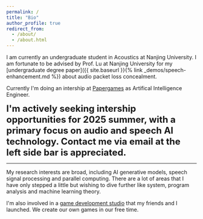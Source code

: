 ```yaml
---
permalink: /
title: "Bio"
author_profile: true
redirect_from: 
  - /about/
  - /about.html
---
```

I am currently an undergraduate student in Acoustics at Nanjing University. I am fortunate to be advised by Prof. Lu at Nanjing University for my [undergraduate degree paper]({{ site.baseurl }}{% link _demos/speech-enhancement.md %}) about audio packet loss concealment. 


Currently I'm doing an intership at [Papergames](https://www.papegames.com/en) as Artifical Intelligence Engineer.


<font size="5"><strong>I'm actively seeking intership opportunities for 2025 summer, with a primary focus on audio and speech AI technology. Contact me via email at the left side bar is appreciated.</strong></font>

-----
My research interests are broad, including AI generative models, speech signal processing and parallel computing. There are a lot of areas that I have only stepped a little but wishing to dive further like system, program analysis and machine learning theory.

I'm also involved in a [game development studio](https://github.com/Rice-Time-Studio) that my friends and I launched. We create our own games in our free time.
